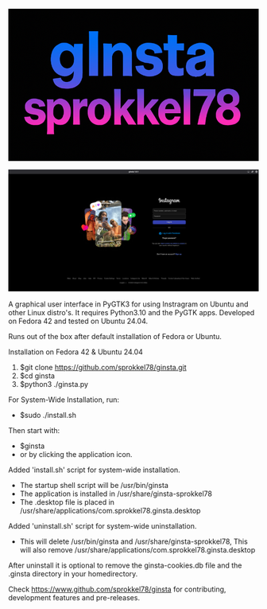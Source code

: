 ![Screenshot](https://github.com/sprokkel78/ginsta/blob/main/screenshots/title.png)

![Screenshot](https://github.com/sprokkel78/ginsta/blob/main/screenshots/ginsta-1.png)

A graphical user interface in PyGTK3 for using Instragram on Ubuntu and other Linux distro's. 
It requires Python3.10 and the PyGTK apps. Developed on Fedora 42 and tested on Ubuntu 24.04.

Runs out of the	box after default installation of Fedora or Ubuntu.

Installation on Fedora 42 & Ubuntu 24.04

1. $git clone https://github.com/sprokkel78/ginsta.git
2. $cd ginsta
3. $python3 ./ginsta.py 

For System-Wide Installation, run:
- $sudo ./install.sh

Then start with:
- $ginsta
- or by clicking the application icon.

Added 'install.sh' script for system-wide installation.
- The startup shell script will be /usr/bin/ginsta
- The application is installed in /usr/share/ginsta-sprokkel78
- The .desktop file is placed in /usr/share/applications/com.sprokkel78.ginsta.desktop

Added 'uninstall.sh' script for system-wide uninstallation.
- This will delete /usr/bin/ginsta and /usr/share/ginsta-sprokkel78,
  This will also remove /usr/share/applications/com.sprokkel78.ginsta.desktop

After uninstall it is optional to remove the ginsta-cookies.db file and the .ginsta directory in your homedirectory.

Check https://www.github.com/sprokkel78/ginsta for contributing, development features and pre-releases.
